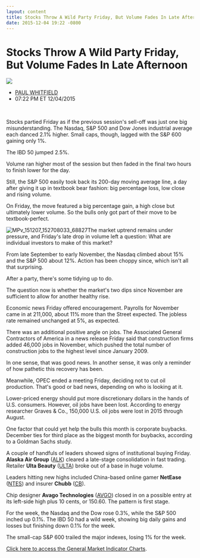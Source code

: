 ```yaml
---
layout: content
title: Stocks Throw A Wild Party Friday, But Volume Fades In Late Afternoon
date: 2015-12-04 19:22 -0800
---
```



Stocks Throw A Wild Party Friday, But Volume Fades In Late Afternoon
=====================================================================


![](https://www.investors.com/wp-content/themes/ibd/dist/images/ibd-placeholder.png)

* [PAUL WHITFIELD](https://www.investors.com/author/whitfieldp/ "Posts by PAUL WHITFIELD")
* 07:22 PM ET 12/04/2015




 


Stocks partied Friday as if the previous session's sell-off was just one big misunderstanding. The Nasdaq, S&P 500 and Dow Jones industrial average each danced 2.1% higher. Small caps, though, lagged with the S&P 600 gaining only 1%.


The IBD 50 jumped 2.5%.


Volume ran higher most of the session but then faded in the final two hours to finish lower for the day.


Still, the S&P 500 easily took back its 200-day moving average line, a day after giving it up in textbook bear fashion: big percentage loss, low close and rising volume.


On Friday, the move featured a big percentage gain, a high close but ultimately lower volume. So the bulls only got part of their move to be textbook-perfect.


![MPv_151207_152708033_68827](http://ibdcmsprod10/wp-content/uploads/2015/12/MPv_151207_152708033_68827-123x300.png)The market uptrend remains under pressure, and Friday's late drop in volume left a question: What are individual investors to make of this market?


From late September to early November, the Nasdaq climbed about 15% and the S&P 500 about 12%. Action has been choppy since, which isn't all that surprising.


After a party, there's some tidying up to do.


The question now is whether the market's two dips since November are sufficient to allow for another healthy rise.


Economic news Friday offered encouragement. Payrolls for November came in at 211,000, about 11% more than the Street expected. The jobless rate remained unchanged at 5%, as expected.


There was an additional positive angle on jobs. The Associated General Contractors of America in a news release Friday said that construction firms added 46,000 jobs in November, which pushed the total number of construction jobs to the highest level since January 2009.


In one sense, that was good news. In another sense, it was only a reminder of how pathetic this recovery has been.


Meanwhile, OPEC ended a meeting Friday, deciding not to cut oil production. That's good or bad news, depending on who is looking at it.


Lower-priced energy should put more discretionary dollars in the hands of U.S. consumers. However, oil jobs have been lost. According to energy researcher Graves & Co., 150,000 U.S. oil jobs were lost in 2015 through August.


One factor that could yet help the bulls this month is corporate buybacks. December ties for third place as the biggest month for buybacks, according to a Goldman Sachs study.


A couple of handfuls of leaders showed signs of institutional buying Friday. **Alaska Air Group** ([ALK](https://research.investors.com/quote.aspx?symbol=ALK)) cleared a late-stage consolidation in fast trading. Retailer **Ulta Beauty** ([ULTA](https://research.investors.com/quote.aspx?symbol=ULTA)) broke out of a base in huge volume.


Leaders hitting new highs included China-based online gamer **NetEase** ([NTES](https://research.investors.com/quote.aspx?symbol=NTES)) and insurer **Chubb** ([CB](https://research.investors.com/quote.aspx?symbol=CB)).


Chip designer **Avago Technologies** ([AVGO](https://research.investors.com/quote.aspx?symbol=AVGO)) closed in on a possible entry at its left-side high plus 10 cents, or 150.60. The pattern is first stage.


For the week, the Nasdaq and the Dow rose 0.3%, while the S&P 500 inched up 0.1%. The IBD 50 had a wild week, showing big daily gains and losses but finishing down 0.1% for the week.


The small-cap S&P 600 trailed the major indexes, losing 1% for the week.


[Click here to access the General Market Indicator Charts](https://www.investors.com/pdf/GMI_120715.pdf).




